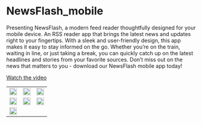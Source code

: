 # NewsFlash_mobile
Presenting NewsFlash, a modern feed reader thoughtfully designed for your mobile device. An RSS reader app that brings the latest news and updates right to your fingertips. With a sleek and user-friendly design, this app makes it easy to stay informed on the go. Whether you’re on the train, waiting in line, or just taking a break, you can quickly catch up on the latest headlines and stories from your favorite sources. Don’t miss out on the news that matters to you - download our NewsFlash mobile app today!

[Watch the video](https://youtu.be/SnJ80G8bOps)

<table>
  <tr>
    <td><img src="https://github.com/shariandabre/NewsFlash_mobile/assets/94830605/987f5ea3-dc22-47aa-939a-53b4aa282de6" width="100%"></td>
    <td><img src="https://github.com/shariandabre/NewsFlash_mobile/assets/94830605/cd2d2b7e-a11c-44c3-80fd-14f6e95bb1c7" width="100%"></td>
    <td><img src="https://github.com/shariandabre/NewsFlash_mobile/assets/94830605/213b344f-14cc-4bb6-83a3-44de8e522c81" width="100%"></td>
  </tr>
  <tr>
    <td><img src="https://github.com/shariandabre/NewsFlash_mobile/assets/94830605/80f738c2-63f5-47f1-84f9-e5ae05a70d52" width="100%"></td>
    <td><img src="https://github.com/shariandabre/NewsFlash_mobile/assets/94830605/c7a0dd22-883f-42aa-8cd5-96ba3134f678" width="100%"></td>
    <td><img src="https://github.com/shariandabre/NewsFlash_mobile/assets/94830605/9d7388a8-23fc-4bb0-bcf5-85f4d6232cdd" width="100%"></td>
  </tr>
  <tr>
    <td><img src="https://github.com/shariandabre/NewsFlash_mobile/assets/94830605/bf108a76-797b-4eed-9ff0-2abfb9de2016" width="100%"></td>
  </tr>
</table>


